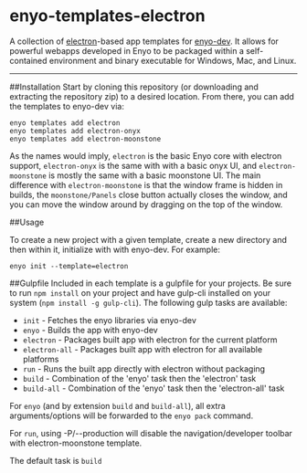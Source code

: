 # enyo-templates-electron
A collection of [electron](https://github.com/electron/electron)-based app templates for [enyo-dev](http://github.com/enyojs/enyo-dev). It allows for powerful webapps developed in Enyo to be packaged within a self-contained environment and binary executable for Windows, Mac, and Linux.

--------------------

##Installation
Start by cloning this repository (or downloading and extracting the repository zip) to a desired location. From there, you can add the templates to enyo-dev via:

```
enyo templates add electron
enyo templates add electron-onyx
enyo templates add electron-moonstone
```
As the names would imply, `electron` is the basic Enyo core with electron support, `electron-onyx` is the same with with a basic onyx UI, and `electron-moonstone` is mostly the same with a basic moonstone UI. The main difference with `electron-moonstone` is that the window frame is hidden in builds, the `moonstone/Panels` close button actually closes the window, and you can move the window around by dragging on the top of the window.

##Usage

To create a new project with a given template, create a new directory and then within it, initialize with with enyo-dev. For example:

```
enyo init --template=electron
```

##Gulpfile
Included in each template is a gulpfile for your projects. Be sure to run `npm install` on your project and have gulp-cli installed on your system (`npm install -g gulp-cli`). The following gulp tasks are available:

* `init` - Fetches the enyo libraries via enyo-dev
* `enyo` - Builds the app with enyo-dev
* `electron` - Packages built app with electron for the current platform
* `electron-all` - Packages built app with electron for all available platforms
* `run` - Runs the built app directly with electron without packaging
* `build` - Combination of the 'enyo' task then the 'electron' task
* `build-all` - Combination of the 'enyo' task then the 'electron-all' task

For `enyo` (and by extension `build` and `build-all`), all extra arguments/options will be forwarded to the `enyo pack` command.

For `run`, using -P/--production will disable the navigation/developer toolbar with electron-moonstone template.

The default task is `build`
